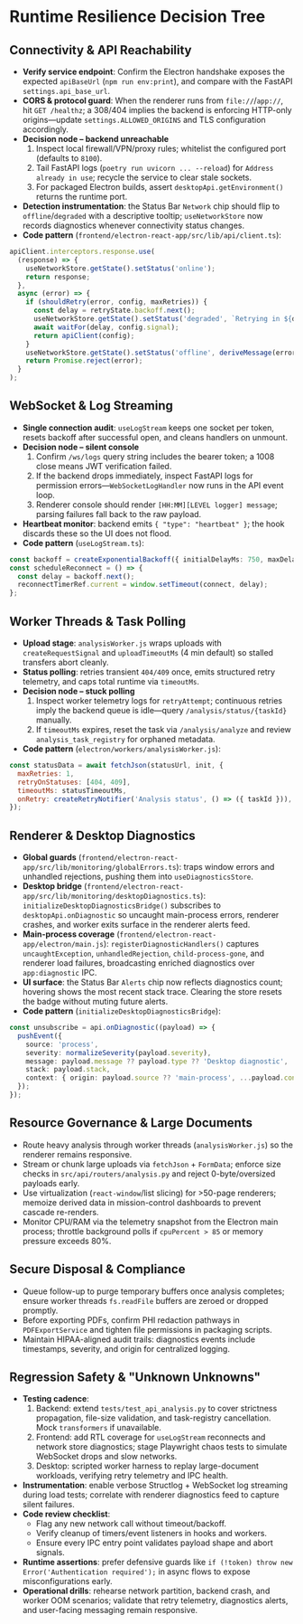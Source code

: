 # Runtime Resilience Decision Tree

## Connectivity & API Reachability
- **Verify service endpoint**: Confirm the Electron handshake exposes the expected `apiBaseUrl` (`npm run env:print`), and compare with the FastAPI `settings.api_base_url`.
- **CORS & protocol guard**: When the renderer runs from `file://`/`app://`, hit `GET /healthz`; a 308/404 implies the backend is enforcing HTTP-only origins—update `settings.ALLOWED_ORIGINS` and TLS configuration accordingly.
- **Decision node – backend unreachable**
  1. Inspect local firewall/VPN/proxy rules; whitelist the configured port (defaults to `8100`).
  2. Tail FastAPI logs (`poetry run uvicorn ... --reload`) for `Address already in use`; recycle the service to clear stale sockets.
  3. For packaged Electron builds, assert `desktopApi.getEnvironment()` returns the runtime port.
- **Detection instrumentation**: the Status Bar `Network` chip should flip to `offline`/`degraded` with a descriptive tooltip; `useNetworkStore` now records diagnostics whenever connectivity status changes.
- **Code pattern** (`frontend/electron-react-app/src/lib/api/client.ts`):

```ts
apiClient.interceptors.response.use(
  (response) => {
    useNetworkStore.getState().setStatus('online');
    return response;
  },
  async (error) => {
    if (shouldRetry(error, config, maxRetries)) {
      const delay = retryState.backoff.next();
      useNetworkStore.getState().setStatus('degraded', `Retrying in ${delay}ms`);
      await waitFor(delay, config.signal);
      return apiClient(config);
    }
    useNetworkStore.getState().setStatus('offline', deriveMessage(error));
    return Promise.reject(error);
  }
);
```

## WebSocket & Log Streaming
- **Single connection audit**: `useLogStream` keeps one socket per token, resets backoff after successful open, and cleans handlers on unmount.
- **Decision node – silent console**
  1. Confirm `/ws/logs` query string includes the bearer token; a 1008 close means JWT verification failed.
  2. If the backend drops immediately, inspect FastAPI logs for permission errors—`WebSocketLogHandler` now runs in the API event loop.
  3. Renderer console should render `[HH:MM][LEVEL logger] message`; parsing failures fall back to the raw payload.
- **Heartbeat monitor**: backend emits `{ "type": "heartbeat" }`; the hook discards these so the UI does not flood.
- **Code pattern** (`useLogStream.ts`):

```ts
const backoff = createExponentialBackoff({ initialDelayMs: 750, maxDelayMs: 15_000 });
const scheduleReconnect = () => {
  const delay = backoff.next();
  reconnectTimerRef.current = window.setTimeout(connect, delay);
};
```

## Worker Threads & Task Polling
- **Upload stage**: `analysisWorker.js` wraps uploads with `createRequestSignal` and `uploadTimeoutMs` (4 min default) so stalled transfers abort cleanly.
- **Status polling**: retries transient `404/409` once, emits structured retry telemetry, and caps total runtime via `timeoutMs`.
- **Decision node – stuck polling**
  1. Inspect worker telemetry logs for `retryAttempt`; continuous retries imply the backend queue is idle—query `/analysis/status/{taskId}` manually.
  2. If `timeoutMs` expires, reset the task via `/analysis/analyze` and review `analysis_task_registry` for orphaned metadata.
- **Code pattern** (`electron/workers/analysisWorker.js`):

```js
const statusData = await fetchJson(statusUrl, init, {
  maxRetries: 1,
  retryOnStatuses: [404, 409],
  timeoutMs: statusTimeoutMs,
  onRetry: createRetryNotifier('Analysis status', () => ({ taskId })),
});
```

## Renderer & Desktop Diagnostics
- **Global guards** (`frontend/electron-react-app/src/lib/monitoring/globalErrors.ts`): traps window errors and unhandled rejections, pushing them into `useDiagnosticsStore`.
- **Desktop bridge** (`frontend/electron-react-app/src/lib/monitoring/desktopDiagnostics.ts`): `initializeDesktopDiagnosticsBridge()` subscribes to `desktopApi.onDiagnostic` so uncaught main-process errors, renderer crashes, and worker exits surface in the renderer alerts feed.
- **Main-process coverage** (`frontend/electron-react-app/electron/main.js`): `registerDiagnosticHandlers()` captures `uncaughtException`, `unhandledRejection`, `child-process-gone`, and renderer load failures, broadcasting enriched diagnostics over `app:diagnostic` IPC.
- **UI surface**: the Status Bar `Alerts` chip now reflects diagnostics count; hovering shows the most recent stack trace. Clearing the store resets the badge without muting future alerts.
- **Code pattern** (`initializeDesktopDiagnosticsBridge`):

```ts
const unsubscribe = api.onDiagnostic((payload) => {
  pushEvent({
    source: 'process',
    severity: normalizeSeverity(payload.severity),
    message: payload.message ?? payload.type ?? 'Desktop diagnostic',
    stack: payload.stack,
    context: { origin: payload.source ?? 'main-process', ...payload.context },
  });
});
```

## Resource Governance & Large Documents
- Route heavy analysis through worker threads (`analysisWorker.js`) so the renderer remains responsive.
- Stream or chunk large uploads via `fetchJson` + `FormData`; enforce size checks in `src/api/routers/analysis.py` and reject 0-byte/oversized payloads early.
- Use virtualization (`react-window`/list slicing) for >50-page renderers; memoize derived data in mission-control dashboards to prevent cascade re-renders.
- Monitor CPU/RAM via the telemetry snapshot from the Electron main process; throttle background polls if `cpuPercent > 85` or memory pressure exceeds 80%.

## Secure Disposal & Compliance
- Queue follow-up to purge temporary buffers once analysis completes; ensure worker threads `fs.readFile` buffers are zeroed or dropped promptly.
- Before exporting PDFs, confirm PHI redaction pathways in `PDFExportService` and tighten file permissions in packaging scripts.
- Maintain HIPAA-aligned audit trails: diagnostics events include timestamps, severity, and origin for centralized logging.

## Regression Safety & "Unknown Unknowns"
- **Testing cadence**:
  1. Backend: extend `tests/test_api_analysis.py` to cover strictness propagation, file-size validation, and task-registry cancellation. Mock `transformers` if unavailable.
  2. Frontend: add RTL coverage for `useLogStream` reconnects and network store diagnostics; stage Playwright chaos tests to simulate WebSocket drops and slow networks.
  3. Desktop: scripted worker harness to replay large-document workloads, verifying retry telemetry and IPC health.
- **Instrumentation**: enable verbose Structlog + WebSocket log streaming during load tests; correlate with renderer diagnostics feed to capture silent failures.
- **Code review checklist**:
  - Flag any new network call without timeout/backoff.
  - Verify cleanup of timers/event listeners in hooks and workers.
  - Ensure every IPC entry point validates payload shape and abort signals.
- **Runtime assertions**: prefer defensive guards like `if (!token) throw new Error('Authentication required');` in async flows to expose misconfigurations early.
- **Operational drills**: rehearse network partition, backend crash, and worker OOM scenarios; validate that retry telemetry, diagnostics alerts, and user-facing messaging remain responsive.
